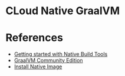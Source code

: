 # CLoud Native GraalVM

# References
* [Getting started with Native Build Tools](https://docs.spring.io/spring-native/docs/current/reference/htmlsingle/#getting-started-native-build-tools)
* [GraalVM Community Edition](https://github.com/graalvm/graalvm-ce-builds/releases)
* [Install Native Image](https://www.graalvm.org/22.0/reference-manual/native-image/)